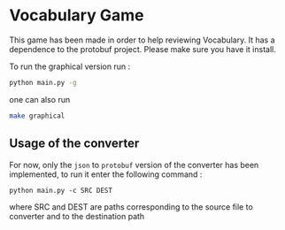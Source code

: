 # Vocabulary Game

This game has been made in order to help reviewing Vocabulary. It has a dependence to the protobuf project. Please make sure you have it install.

To run the graphical version run :

```bash
python main.py -g
```

one can also run

```bash
make graphical
```

## Usage of the converter

For now, only the `json` to `protobuf` version of the converter has been implemented, to run it enter the following command :

```
python main.py -c SRC DEST
```
where SRC and DEST are paths corresponding to the source file to converter and to the destination path
